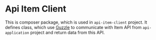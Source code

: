 # Api Item Client

This is composer package, which is used in `api-item-client` project.
It defines class, which use [Guzzle](https://github.com/guzzle/guzzle) to communicate with Item API from `api-application` project 
and return data from this API.
